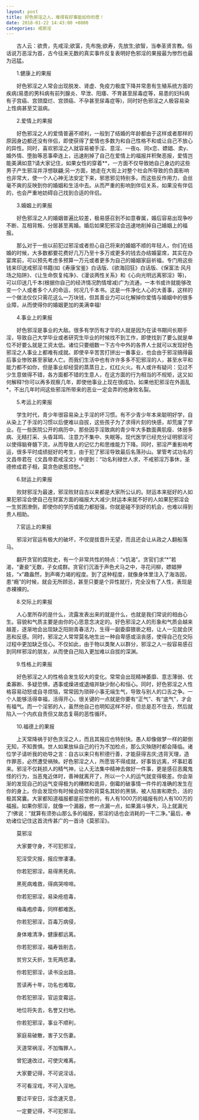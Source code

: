 ```yaml
---
layout: post
title: 好色邪淫之人，难得有好事能如你的愿！
date: 2018-01-22 14:43:00 +0800
categories: 戒邪淫
---
```


　　古人云：欲贵，先戒淫;欲富，先布施;欲寿，先放生;欲智，当奉圣贤言教。俗话说万恶淫为首，古今往来无数的真实事件反复表明好色邪淫的果报最为惨烈也最为迅猛。
　　1.健康上的果报
　　好色邪淫之人常会出现脱发、肾虚、免疫力极度下降并常患有生殖系统方面的疾病(易患的男科病有前列腺炎、早泄、阳痿、不育甚至尿毒症等，易患的妇科病有子宫癌、宫颈糜烂、宫颈癌、不孕甚至尿毒症等)，同时好色邪淫之人极容易染上性病甚至艾滋病。
　　2.爱情上的果报
　　好色邪淫之人的爱情普遍不顺利，一般到了结婚的年龄都由于这样或者那样的原因身边都还没有伴侣，即使获得了爱情也多数为和自己性格不和或让自己不放心的异性。同时，喜欢邪淫之人就容易被手淫、意淫、一夜q、同x恋、嫖娼、卖y、婚外情、堕胎等恶事牵连上，迅速削掉了自己在爱情上的福报并积聚恶报，爱情岂能美满如意?请大家记住，如果女性的穿着**，一方面不仅导致她自己身边的这些男子产生邪淫并浮想联翩;另一方面，她走在大街上对整个社会所导致的负面影响也非常大，使一个人心神无法安定下来，邪思邪见特别多。而这些反作用力，会丝毫不爽的反映到你的婚姻和生活中去。从而严重的影响到伴侣关系，如果没有伴侣的，也会严重地妨碍自己找到合适的伴侣。
　　3.婚姻上的果报
　　好色邪淫之人的婚姻普遍比较差，极易感召到不如意眷属，婚后容易出现争吵不断、互相背叛、分居甚至离婚。婚后如果犯邪淫会迅速地削掉自己婚姻上的福报。
　　那么对于一些以前犯过邪淫或者担心自己将来的婚姻不顺的年轻人，你们在结婚的时候，大多数都要花费好几万乃至十多万或更多的钱去办结婚宴席，其实在办宴席前，可以预先考虑多预算一万元或者更多为自己的婚姻家庭祈福，专门用这些钱来印送戒邪淫书籍(如《寿康宝鉴》白话版、《欲海回狂》白话版、《保富法·风月场之陷阱》、《让生命恢复纯净》、《漫谈两性关系》和《心向光明远离邪淫》等)，可以印送几千本(根据你自己的经济情况酌情增减)广为流通，一本书或许就能够改变一个人或者多个人的命运，何况几千本书。这是一件净化人心的大善事，这样的一个做法仅仅只需花这么一万块钱，但其善业力可以化解掉你爱情与婚姻中的很多业障，从而使得你的婚姻更加的美满幸福!
　　4.事业上的果报
　　好色邪淫是事业的大敌。很多有学历有才华的人就是因为在读书期间长期手淫，导致自己大学毕业或者研究生毕业的时候找不到工作，即使找到了要么就是单位不好要么就是工资太低。诸位只要细数一下古今中外的各界人士就可以发现好色邪淫之人事业上都难有成就。即使辛辛苦苦打拼出一番事业，也会由于邪淫搞得最后事业惨败甚至家破人亡。而我们生活中也有许许多多不犯邪淫的人，甚至水平和能力都不如你，但是事业却经营的蒸蒸日上，红红火火。有人或许有疑问：见过不少生意做得不错，各方面都不错的生意人，在这方面的行为相当的不规矩，这又如何解释?你可以再多观察几年，即使他事业上现在很成功，如果他犯邪淫在外面乱*，不出几年时间这些邪淫所带来的恶业一定会弄的他身败名裂。
　　5.考运上的果报
　　学生时代，青少年很容易染上手淫的坏习惯。有不少青少年本来聪明好学，自从染上了手淫的习惯以后便难以自拔，这些孩子为了求得片刻的快感，却荒废了学业。在一些医院公开的病历中，那些因手淫致病的青少年大多数面黄肌瘦、体弱多病、无精打采、头昏耳鸣、注意力不集中、失眠等。现代医学已经充分证明邪淫可以使得脑脊髓下流，从而导致人的记忆力和思维能力下降。同时，邪淫严重影响考运，很多平时成绩挺好的考生，由于犯了邪淫导致最后名落孙山。掌管考试功名的文昌帝君在《文昌帝君戒淫文》中提到：“功名利禄世人求，不戒邪淫万事休，圣德修成君子相，莫贪色欲惹烦愁。”
　　6.财运上的果报
　　败财邪淫为最速，邪淫败财自古以来都是大家所公认的。财运本来挺好的人如果犯邪淫会使自己在财富方面的福报大大减少;财运本来就不好的人如果犯邪淫会一生贫困潦倒，即使你的学历或能力都挺强，你就是碰不到好的机会，也难以得到贵人相助。
　　7.官运上的果报
　　邪淫对官运有极大的破坏，不仅提拔晋升无望，而且还会让从政之人翻船落马。
　　翻开贪官的腐败史，有一个非常共性的特点：“x饥渴”。贪官们求“*”若渴，“妻妾”无数，子女成群。贪官们沉湎于声色犬马之中，寻花问柳，嫖娼狎妓，“x”趣盎然，到声嘶力竭的程度。到了这种程度，就像身体里注入了海洛因，患“瘾”的时候，就会无所顾忌，甚至只要是个异性就行，完全没有了人性，表现是赤裸裸的。
　　8.交际上的果报
　　人心里所存的是什么，流露发表出来的就是什么，也就是我们常说的相由心生。容貌和气质主要是由你的心思意念决定的。好色邪淫之人的形象和气质会越来越差，逐渐地会出现缺乏阳刚青春活力，生得一副委靡猥亵之相，让人一见就会厌恶和反感。同时，邪淫之人常常莫名地生出一种自卑感或沮丧感，使得自己在交际过程中更加缺乏信心。不仅如此，由于物以类聚人以群分，邪淫之人一般容易感召到同样邪淫的朋友，从而使自己陷入更加难以自拔的深渊。
　　9.性格上的果报
　　好色邪淫之人的性格会发生较大的变化。常常会出现精神萎靡、意志薄弱、优柔寡断、多疑恐惧，遇事或燥进或退缩并缺少耐心和恒心。同时，好色邪淫之人性格容易动怒或自寻烦恼，常常因为琐碎小事无端生气，导致与别人的口舌之争。一个人能够活得幸福，活得开心，很关键的一点就是你要有“正气”、有“底气”，才会有福气。而一个淫邪的人，虽然他自己也明知这样不好，但总是忍不住去，然后就陷入一个内疚自责但又故态复萌的恶性循环。
　　10.福德上的果报
　　上天常降祸于好色贪淫之人，而且其报应也特别快。愚人却像做梦一样的颠倒无知，不知畏惧。世人如果放纵自己的行为不加检点，那么灾殃随时都会降临。诸位学子请听我的劝导之言：自古以来只有积德行善，才能获得吉庆;违背天理，造作罪恶，必然遭受祸殃。好色邪淫之人，所愿皆不得成就，好事皆远离，坏事赶着来。邪淫不仅耗损人的精气神，让人无法集中精神去做好一件事，更是感召恶魔鬼怪的行为，当恶鬼近体时，善神就离开了，所以一个人的运气就变得极差。你会渐渐的发现自己的运气变得极为的糟糕和诡异，倒霉的破事情一件件的准确的发生在你的身上。你会发现你有时候会经常的背莫名其妙的黑锅，被人陷害和欺负，活的极其窝囊。大家都知道福报都是前世修的，有人有1000万的福报有的人有100万的福报。如果你邪淫，就像一个漏器，修一点漏一点，如果漏斗够大，马上就漏光了!佛说：“就算有须弥山那么多的福报，邪淫的话也会消耗的一干二净。”最后，奉劝诸位记住这首流传甚广的一首诗《莫邪淫》。
　　莫邪淫
　　大家要守身，不可犯邪淫，
　　犯淫受灾报，报应惨凄凄。
　　你若犯邪淫，易得黑死病，
　　黑死病难救，得病哭啼啼。
　　你若犯邪淫，易染疮痘毒，
　　梅毒疱疹毒，同样都难医。
　　你若犯邪淫，百毒万病侵，
　　身体难清净，健康都远离。
　　你若犯邪淫，福寿皆削去，
　　贫穷又夭折，生死两悲凄。
　　你若犯邪淫，读书没出路，
　　苦读再十年，功名也难取。
　　你若犯邪淫，官运变霉运，
　　地位将失去，名誉又扫地。
　　你若犯邪淫，事业不顺利，
　　家庭易破散，害子又伤妻。
　　天道常祸淫，不加悔罪人，
　　曾犯速改过，可使灾难离。
　　大家要记得，不可说淫话，
　　不可看淫戏，不可入淫地。
　　要过平安日，淫念速灭息，
　　一定要记得，不可犯邪淫。